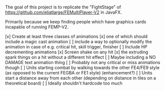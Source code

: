 

The goal of this project is to replicate the "FightStage" of
https://github.com/eliatlarge/FEMultiPlayer-V2 in JavaFX.

Primarily because we keep finding people which have graphics cards incapable of running FEMP-V2.

[x] Create at least three classes of animations
  [x] one of which should include a magic cast animation
  [ ] include a way to optionally modify the animation in case of e.g. critical hit, skill trigger, finisher
[ ] Include HP decrementing animations
  [x] Screen shake on any hit
  [x] the extruding spark things on a hit without a different hit effect
  [ ] Maybe including a NO DAMAGE text animation thing 
  [ ] Probably not any critical or miss animations though
[ ] Units starting combat by walking towards the other FE4/FE9 style (as opposed to the current FEGBA or FE1 style) (enhancement?)
[ ] Units start a distance away from each other (depending on distance in tiles on a theoretical board)
[ ] Ideally shouldn't hardcode too much

